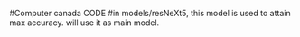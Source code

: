#Computer canada CODE
#in models/resNeXt5, this model is used to attain max accuracy. will use it as main model.
